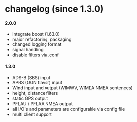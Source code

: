 # changelog (since 1.3.0)

#### 2.0.0

+ integrate boost (1.63.0)
+ major refactoring, packaging
+ changed logging format
+ signal handling
+ disable filters via .conf

#### 1.3.0

- ADS-B (SBS) input
- APRS (OGN flavor) input
- Wind input and output (WIMWV, WIMDA NMEA sentences)
- height, distance filters
- static GPS output
- PFLAU / PFLAA NMEA output
- all I/O's and parameters are configurable via config file
- multi client support